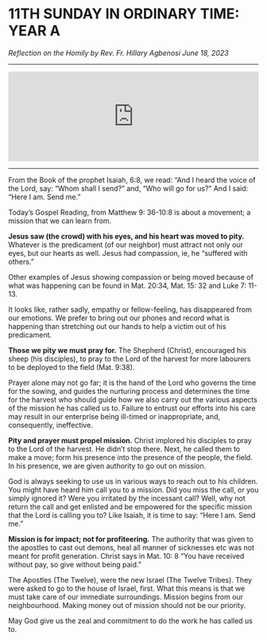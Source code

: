 # 11TH SUNDAY IN ORDINARY TIME: YEAR A
_Reflection on the Homily by Rev. Fr. Hillary Agbenosi June 18, 2023_

---

<iframe src="https://podcasters.spotify.com/pod/show/sbcclashibi/embed/episodes/Sermons-at-Bakhita-11th-Sunday-in-Ordinary-Time-Year-A---Rev-Fr-Hillary-Agbenosi-e25scsm" height="180px" width="100%" frameborder="0" scrolling="no"></iframe>

---

From the Book of the prophet Isaiah, 6:8, we read: “And I heard the voice of the Lord, say: “Whom shall I send?” and, “Who will go for us?” And I said: “Here I am. Send me.”

Today’s Gospel Reading, from Matthew 9: 36-10:8 is about a movement; a mission that we can learn from.

**Jesus saw (the crowd) with his eyes, and his heart was moved to pity.** Whatever is the predicament (of our neighbor) must attract not only our eyes, but our hearts as well. Jesus had compassion, ie, he “suffered with others.”

Other examples of Jesus showing compassion or being moved because of what was happening can be found in Mat. 20:34, Mat. 15: 32 and Luke 7: 11-13.

It looks like, rather sadly, empathy or fellow-feeling, has disappeared from our emotions. We prefer to bring out our phones and record what is happening than stretching out our hands to help a victim out of his predicament.

**Those we pity we must pray for.** The Shepherd (Christ), encouraged his sheep (his disciples), to pray to the Lord of the harvest for more labourers to be deployed to the field (Mat. 9:38).

Prayer alone may not go far; it is the hand of the Lord who governs the time for the sowing, and guides the nurturing process and determines the time for the harvest who should guide how we also carry out the various aspects of the mission he has called us to. Failure to entrust our efforts into his care may result in our enterprise being ill-timed or inappropriate, and, consequently, ineffective.

**Pity and prayer must propel mission.** Christ implored his disciples to pray to the Lord of the harvest. He didn’t stop there. Next, he called them to make a move; form his presence into the presence of the people, the field. In his presence, we are given authority to go out on mission.

God is always seeking to use us in various ways to reach out to his children. You might have heard him call you to a mission. Did you miss the call, or you simply ignored it? Were you irritated by the incessant call? Well, why not return the call and get enlisted and be empowered for the specific mission that the Lord is calling you to? Like Isaiah, it is time to say: “Here I am. Send me.”

**Mission is for impact; not for profiteering.** The authority that was given to the apostles to cast out demons, heal all manner of sicknesses etc was not meant for profit generation. Christ says in Mat. 10: 8 “You have received without pay, so give without being paid.”

The Apostles (The Twelve), were the new Israel (The Twelve Tribes). They were asked to go to the house of Israel, first. What this means is that we must take care of our immediate surroundings. Mission begins from our neighbourhood. Making money out of mission should not be our priority.

May God give us the zeal and commitment to do the work he has called us to.